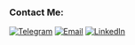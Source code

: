 ### Contact Me:
[![Telegram](https://img.shields.io/badge/-Telegram-090909?style=for-the-badge&logo=telegram&logoColor=26A5E4)](https://t.me/Vera_Ch100)
[![Email](https://img.shields.io/badge/-Gmail-090909?style=for-the-badge&logo=Gmail&logoColor=EA4335)](mailto:vchernyavskaya100@gmail.com)
[![LinkedIn](https://img.shields.io/badge/-LinkedIn-090909?style=for-the-badge&logo=linkedin&logoColor=0A66C2)](https://www.linkedin.com/in/vera-chernyavskaya)
